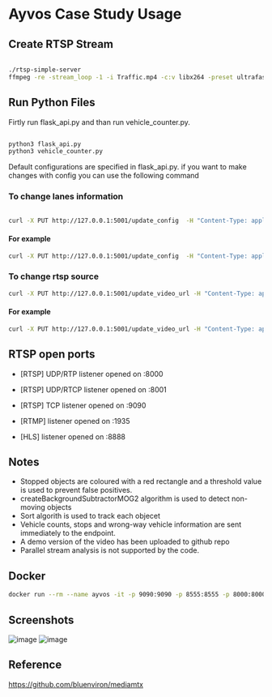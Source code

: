 # Ayvos Case Study Usage

## Create RTSP Stream

```bash

./rtsp-simple-server
ffmpeg -re -stream_loop -1 -i Traffic.mp4 -c:v libx264 -preset ultrafast -tune zerolatency -g 30 -keyint_min 30 -f rtsp -rtsp_transport tcp rtsp://localhost:9090/mystream
```

## Run Python Files


Firtly run flask_api.py and than run vehicle_counter.py.
```bash

python3 flask_api.py
python3 vehicle_counter.py
```


Default configurations are specified in flask_api.py. if you want to make changes with config you can use the following command

### To change lanes information
```bash

curl -X PUT http://127.0.0.1:5001/update_config  -H "Content-Type: application/json"  -d '{"lane_index": {selected_lane}, "key": "{selected_line}", "value": [{x_value}, {y_value}]}'

```
#### For example

```bash
curl -X PUT http://127.0.0.1:5001/update_config  -H "Content-Type: application/json"  -d '{"lane_index": 5, "key": "line_1_start", "value": [830, 446]}'
```

### To change rtsp source
```bash
curl -X PUT http://127.0.0.1:5001/update_video_url -H "Content-Type: application/json" -d '{"new_url":"{new_rtsp stream or video path}"}'
```
#### For example

```bash
curl -X PUT http://127.0.0.1:5001/update_video_url -H "Content-Type: application/json" -d '{"new_url":"rtsp://localhost:9090/mystream"}'
```

## RTSP open ports
- [RTSP] UDP/RTP listener opened on :8000

- [RTSP] UDP/RTCP listener opened on :8001

- [RTSP] TCP listener opened on :9090

- [RTMP] listener opened on :1935

- [HLS] listener opened on :8888

## Notes 
- Stopped objects are coloured with a red rectangle and a threshold value is used to prevent false positives.
- createBackgroundSubtractorMOG2 algorithm is used to detect non-moving objects
- Sort algorith is used to track each objecet 
- Vehicle counts, stops and wrong-way vehicle information are sent immediately to the endpoint.
- A demo version of the video has been uploaded to github repo
- Parallel stream analysis is not supported by the code.

## Docker

```bash
docker run --rm --name ayvos -it -p 9090:9090 -p 8555:8555 -p 8000:8000/udp -p 8001:8001/udp -p 1935:1935 -p 8888:8888 onurrtosunn/ayvos_case_study:v1
```

## Screenshots
![image](https://github.com/user-attachments/assets/185924a7-2023-4757-87cf-c8966fc16e18)
![image](https://github.com/user-attachments/assets/fbe3a8ab-cfbe-4baa-9e2c-dc4667f03be1)

## Reference 

https://github.com/bluenviron/mediamtx
